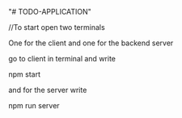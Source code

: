 "# TODO-APPLICATION"

//To start
open two terminals

One for the client and one for the backend server

go to client in terminal and write

npm start

and for the server write

npm run server
